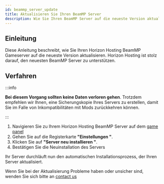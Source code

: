 ```yaml
---
id: beammp_server_update
title: Aktualisieren Sie Ihren BeamMP Server
description: Wie Sie Ihren BeamMP Server auf die neueste Version aktualisieren
---
```


## Einleitung
Diese Anleitung beschreibt, wie Sie Ihren Horizon Hosting BeamMP Gameserver auf die neueste Version aktualisieren. Horizon Hosting ist stolz darauf, den neuesten BeamMP Server zu unterstützen.



## Verfahren
:::info

**Bei diesem Vorgang sollten keine Daten verloren gehen**. Trotzdem empfehlen wir Ihnen, eine Sicherungskopie Ihres Servers zu erstellen, damit Sie im Falle von Inkompatibilitäten mit Mods zurückkehren können.

:::

1. Navigieren Sie zu Ihrem Horizon Hosting BeamMP Server auf dem [game panel](https://hrzn.link/panel)
2. Gehen Sie auf die Registerkarte **"Einstellungen "**.
3. Klicken Sie auf **"Server neu installieren "**.
4. Bestätigen Sie die Neuinstallation des Servers

Ihr Server durchläuft nun den automatischen Installationsprozess, der Ihren Server aktualisiert.

Wenn Sie bei der Aktualisierung Probleme haben oder unsicher sind, wenden Sie sich bitte an [contact us](https://hrzn.link/getting_support)